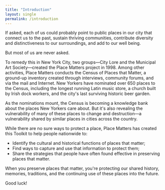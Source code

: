 ```yaml
---
title: "Introduction"
layout: single
permalink: /introduction
---
```


If asked, each of us could probably point to public places in our city that connect us to the past, sustain thriving communities, contribute diversity and distinctiveness to our surroundings, and add to our well being.

But most of us are never asked.

To remedy this in New York City, two groups—City Lore and the Municipal Art Society—created the Place Matters project in 1998. Among other activities, Place Matters conducts the Census of Places that Matter, a ground-up inventory created through interviews, community forums, and via the mail and Internet. New Yorkers have nominated over 650 places to the Census, including the longest running Latin music store, a church built by Irish dock workers, and the city's last surviving historic beer garden.

As the nominations mount, the Census is becoming a knowledge bank about the places New Yorkers care about. But it's also revealing the vulnerability of many of these places to change and destruction—a vulnerability shared by similar places in cities across the country.

While there are no sure ways to protect a place, Place Matters has created this Toolkit to help people nationwide to:

- Identify the cultural and historical functions of places that  matter;
- Find ways to capture and use that information to protect them;
- Share the strategies that people have often found effective in  preserving places that matter.

When you preserve places that matter, you're protecting our shared history, memories, traditions, and the continuing use of these places into the future.

Good luck!
